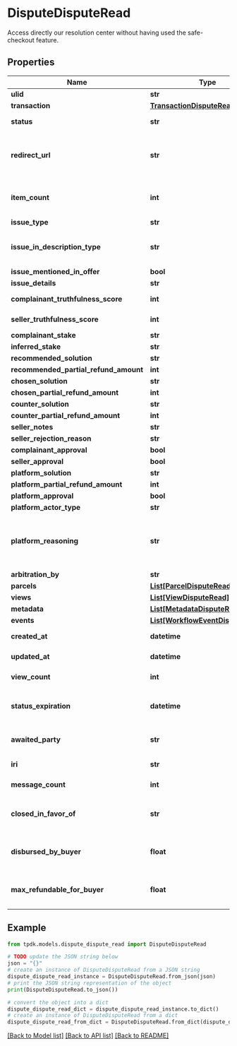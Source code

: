# DisputeDisputeRead

Access directly our resolution center without having used the safe-checkout feature.

## Properties

Name | Type | Description | Notes
------------ | ------------- | ------------- | -------------
**ulid** | **str** |  | 
**transaction** | [**TransactionDisputeRead**](TransactionDisputeRead.md) |  | [optional] 
**status** | **str** |  | [default to 'CREATED']
**redirect_url** | **str** | Fill-in that field IF you intend to redirect your customer instead of using a WebView. | [optional] 
**item_count** | **int** | The dispute may concern only PART of the package. Specify it there. | [optional] 
**issue_type** | **str** |  | [optional] 
**issue_in_description_type** | **str** | To be set only in conjunction of issueType &#x3D; NOT_AS_DESCRIBED. | [optional] 
**issue_mentioned_in_offer** | **bool** |  | [optional] 
**issue_details** | **str** |  | [optional] 
**complainant_truthfulness_score** | **int** |  | [default to 100]
**seller_truthfulness_score** | **int** |  | [default to 100]
**complainant_stake** | **str** |  | [optional] 
**inferred_stake** | **str** |  | [optional] 
**recommended_solution** | **str** |  | [optional] 
**recommended_partial_refund_amount** | **int** |  | [optional] 
**chosen_solution** | **str** |  | [optional] 
**chosen_partial_refund_amount** | **int** |  | [optional] 
**counter_solution** | **str** |  | [optional] 
**counter_partial_refund_amount** | **int** |  | [optional] 
**seller_notes** | **str** |  | [optional] 
**seller_rejection_reason** | **str** |  | [optional] 
**complainant_approval** | **bool** |  | [optional] 
**seller_approval** | **bool** |  | [optional] 
**platform_solution** | **str** |  | [optional] 
**platform_partial_refund_amount** | **int** |  | [optional] 
**platform_approval** | **bool** |  | [optional] 
**platform_actor_type** | **str** |  | [optional] 
**platform_reasoning** | **str** | Explicit additional information about the platform decision. Could be written by AI, Ruling or Customer Care. | [optional] 
**arbitration_by** | **str** |  | [optional] 
**parcels** | [**List[ParcelDisputeRead]**](ParcelDisputeRead.md) |  | 
**views** | [**List[ViewDisputeRead]**](ViewDisputeRead.md) |  | 
**metadata** | [**List[MetadataDisputeRead]**](MetadataDisputeRead.md) |  | 
**events** | [**List[WorkflowEventDisputeRead]**](WorkflowEventDisputeRead.md) |  | [optional] 
**created_at** | **datetime** |  | [optional] [readonly] 
**updated_at** | **datetime** |  | [optional] [readonly] 
**view_count** | **int** |  | [optional] [readonly] 
**status_expiration** | **datetime** | Yield if eligible the date-time at which the dispute state expire. | [optional] [readonly] 
**awaited_party** | **str** | Determine who is awaited (actor) for the next transition | [optional] [readonly] 
**iri** | **str** |  | [optional] [readonly] 
**message_count** | **int** |  | [optional] [readonly] 
**closed_in_favor_of** | **str** | Determine who won the case, if not specified, then it is ongoing. | [optional] [readonly] 
**disbursed_by_buyer** | **float** | Total amount disbursed by the buyer to acquire the item. | [optional] [readonly] 
**max_refundable_for_buyer** | **float** | How much the buyer can actually receive back in case of a full refund. | [optional] [readonly] 

## Example

```python
from tpdk.models.dispute_dispute_read import DisputeDisputeRead

# TODO update the JSON string below
json = "{}"
# create an instance of DisputeDisputeRead from a JSON string
dispute_dispute_read_instance = DisputeDisputeRead.from_json(json)
# print the JSON string representation of the object
print(DisputeDisputeRead.to_json())

# convert the object into a dict
dispute_dispute_read_dict = dispute_dispute_read_instance.to_dict()
# create an instance of DisputeDisputeRead from a dict
dispute_dispute_read_from_dict = DisputeDisputeRead.from_dict(dispute_dispute_read_dict)
```
[[Back to Model list]](../README.md#documentation-for-models) [[Back to API list]](../README.md#documentation-for-api-endpoints) [[Back to README]](../README.md)


